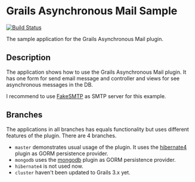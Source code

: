 Grails Asynchronous Mail Sample
===============================

[![Build Status](https://travis-ci.org/kefirfromperm/grails-asynchronous-mail-sample.svg?branch=master)](https://travis-ci.org/kefirfromperm/grails-asynchronous-mail-sample)

The sample application for the Grails Asynchronous Mail plugin.

Description
-----------

The application shows how to use the Grails Asynchronous Mail plugin. It has one form for send email message and controller and views for see asynchronous messages in the DB.

I recommend to use [FakeSMTP](http://nilhcem.github.io/FakeSMTP/) as SMTP server for this example.

Branches
--------

The applications in all branches has equals functionality but uses different features of the plugin. There are 4 branches.

* `master` demonstrates usual usage of the plugin. It uses the [hibernate4](http://www.grails.org/plugin/hibernate4) plugin as GORM persistence provider.
* `mongodb` uses the [mongodb](http://www.grails.org/plugin/mongodb) plugin as GORM persistence provider.
* `hibernate4` is not used now.
* `cluster` haven't been updated to Grails 3.x yet.
